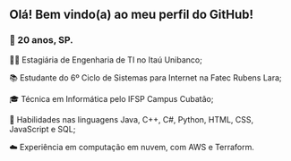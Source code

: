 <h2> Olá! Bem vindo(a) ao meu perfil do GitHub!</h2>
<h3>📍 20 anos, SP.</h3>
<p>👩‍💻 Estagiária de Engenharia de TI no Itaú Unibanco;</p>
<p>📚 Estudante do 6º Ciclo de Sistemas para Internet na Fatec Rubens Lara;</p>
<p>🎓 Técnica em Informática pelo IFSP Campus Cubatão;</p>
<p>📖 Habilidades nas linguagens Java, C++, C#, Python, HTML, CSS, JavaScript e SQL;</p>
<p>☁️ Experiência em computação em nuvem, com AWS e Terraform. </p>
